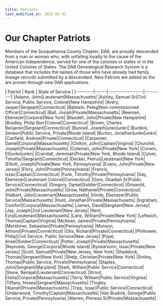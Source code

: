 ```yaml
---
title: Patriots
last_modified_at: 2023-02-01
---
```


# Our Chapter Patriots

Members of the Susquehanna County Chapter, DAR, are proudly descended from a man
or woman who, with unfailing loyalty to the cause of the American Independence,
served for one of the colonies or states or in the United Colonies of States.
The DAR Genealogical Research System is a database that includes the names of
those who have already had family lineage records submitted by a descendant.
New Patriots are added as the are proven through new DAR applications.

| Patriot | Rank | State of Service | 
|---------|------|------------------|----------|
|Adams, John|Lieutenant|Massachusetts|
|Ashley, Samuel Sr|Civil Service, Public Service, Colonel|New Hampshire|
|Avery, Jasper|Sergeant|Connecticut|
|Baldwin, Peleg|Non-commissioned Officer|Connecticut|
|Ball, Josiah|Private|Massachusetts|
|Beeman, Ebenezer|Corporal|New York|
|Blasdell, John|Private|New Hampshire|
|Bradley, Philip Burr|Colenel|Connecticut|
|Brown, Charles Benjamin|Sergeant|Connecticut|
|Bunnell, Joseph|unkn|unkn|
|Burdick, Simeon|Public Service, Private|Rhode Island|
|Burton, Jonathan|unkn|unkn|
|Canfield, Andrew|Private|Connecticut|
|Carpenter, Daniel|Corporal|Massachusetts|
|Chilton, John|Captain|Virginia|
|Churchill, Joseph|Private|Massachusetts|
|Coleman, John|Private|New York|
|Corwin, Eli|unkn|unkn|
|Crandall, Jeremiah|Private|New York, Rhode Island|
|Culver, Timothy|Sergeant|Connecticut|
|Decker, Petrus|Lieutenant|New York|
|Elliott, Joseph|Private|New York, Pennsylvania|
|Evans, John|Private|New Jersey|
|Flory, John|Private|Pennsylvania|
|Francis, Issac|Captain|Connecticut|
|Funk, Timothy|Private|Pennsylvania|
|Gay, Ebenezer|Lieutenant Colonel|Connecticut|
|Gore, Obadiah Sr|Public Service|Connecticut|
|Gregory, Daniel|Soldier|Connecticut|
|Griswold, John|Private|Massachusetts|
|Grow, Nathaniel|Private|Connecticut|
|Halbert, John|Lieutenant|Massachusetts|
|Hinds, Ebenezer|Public Service|Massachusetts|
|Hunt, Jonathan|Private|Massachusetts|
|Ingraham, Comfort|Corporal|Massachusetts|
|James, David|Sergeant|New Jersey|
|Jay, Joseph|2nd Lieutenant|New Jersey|
|Kent, Ezra|Lieutenant|Massachusetts|
|Lane, William|Private|New York|
|Leftwich, Thomas|Captain|Virginia|
|McKean, James|Private|Pennsylvania|
|Mershiner, Sebastian|Private|Pennsylvania|
|Munson, Almond|Private|Connecticut|
|Otis, Richard|Private|Connecticut|
|Philhower, Philip|Civil Service, Public Service|New Jersey|
|Pope, Ansel|Soldier|Connecticut|
|Potter, Joseph|Private|Massachusetts|
|Reynolds, George|Corporal|Rhode Island|
|Rynearsonn, Issac|Private|New Jersey|
|Scott, Samuel|Private|New Jersey, New York|
|Shaddock, Thomas|Sergeant|New York|
|Shelp, Christian|Private|New York|
|Smiley, Thomas|Public Service, Private|Pennsylvania|
|Staples, John|Sergeant|Maryland|
|Stark, William|Public Service|Connecticut|
|Stone, Benajah|Lieutenant|Connecticut|
|Strout, Elisha|Corporal|Massachusetts|
|Terry, William|Public Service|Virginia|
|Tiffany, Hosea|Sergeant|Massachusetts|
|Tingley, Elkanah|Private|Massachusetts|
|Tripp, Issac|Public Service|Connecticut|
|Underwood, Timothy|Captain|Massachusetts|
|Van Buskirk, George|Public Service, Private|Pennsylvania|
|Warren, Phineas Sr|Private|Massachusetts|
